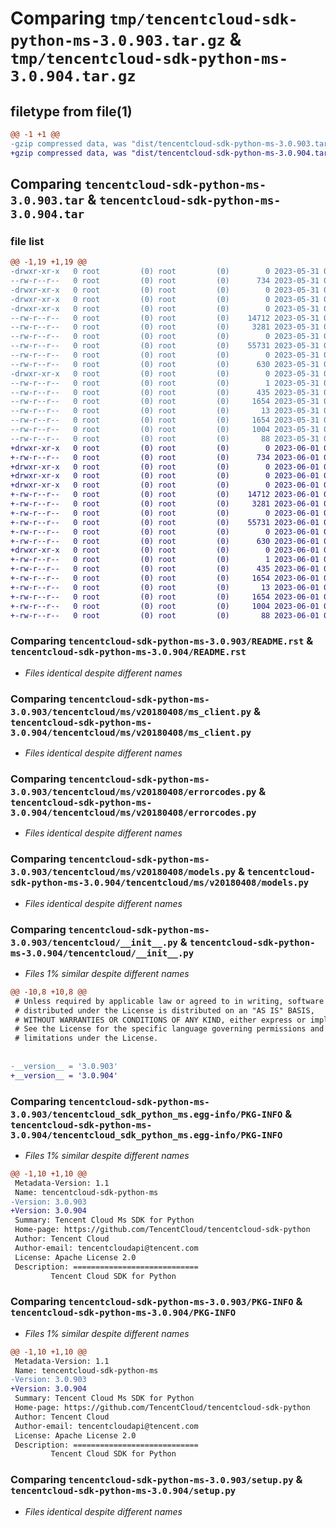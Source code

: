 # Comparing `tmp/tencentcloud-sdk-python-ms-3.0.903.tar.gz` & `tmp/tencentcloud-sdk-python-ms-3.0.904.tar.gz`

## filetype from file(1)

```diff
@@ -1 +1 @@
-gzip compressed data, was "dist/tencentcloud-sdk-python-ms-3.0.903.tar", last modified: Wed May 31 02:16:24 2023, max compression
+gzip compressed data, was "dist/tencentcloud-sdk-python-ms-3.0.904.tar", last modified: Thu Jun  1 02:42:06 2023, max compression
```

## Comparing `tencentcloud-sdk-python-ms-3.0.903.tar` & `tencentcloud-sdk-python-ms-3.0.904.tar`

### file list

```diff
@@ -1,19 +1,19 @@
-drwxr-xr-x   0 root         (0) root         (0)        0 2023-05-31 02:16:24.000000 tencentcloud-sdk-python-ms-3.0.903/
--rw-r--r--   0 root         (0) root         (0)      734 2023-05-31 02:16:24.000000 tencentcloud-sdk-python-ms-3.0.903/README.rst
-drwxr-xr-x   0 root         (0) root         (0)        0 2023-05-31 02:16:24.000000 tencentcloud-sdk-python-ms-3.0.903/tencentcloud/
-drwxr-xr-x   0 root         (0) root         (0)        0 2023-05-31 02:16:24.000000 tencentcloud-sdk-python-ms-3.0.903/tencentcloud/ms/
-drwxr-xr-x   0 root         (0) root         (0)        0 2023-05-31 02:16:24.000000 tencentcloud-sdk-python-ms-3.0.903/tencentcloud/ms/v20180408/
--rw-r--r--   0 root         (0) root         (0)    14712 2023-05-31 02:16:24.000000 tencentcloud-sdk-python-ms-3.0.903/tencentcloud/ms/v20180408/ms_client.py
--rw-r--r--   0 root         (0) root         (0)     3281 2023-05-31 02:16:24.000000 tencentcloud-sdk-python-ms-3.0.903/tencentcloud/ms/v20180408/errorcodes.py
--rw-r--r--   0 root         (0) root         (0)        0 2023-05-31 02:16:24.000000 tencentcloud-sdk-python-ms-3.0.903/tencentcloud/ms/v20180408/__init__.py
--rw-r--r--   0 root         (0) root         (0)    55731 2023-05-31 02:16:24.000000 tencentcloud-sdk-python-ms-3.0.903/tencentcloud/ms/v20180408/models.py
--rw-r--r--   0 root         (0) root         (0)        0 2023-05-31 02:16:24.000000 tencentcloud-sdk-python-ms-3.0.903/tencentcloud/ms/__init__.py
--rw-r--r--   0 root         (0) root         (0)      630 2023-05-31 02:16:24.000000 tencentcloud-sdk-python-ms-3.0.903/tencentcloud/__init__.py
-drwxr-xr-x   0 root         (0) root         (0)        0 2023-05-31 02:16:24.000000 tencentcloud-sdk-python-ms-3.0.903/tencentcloud_sdk_python_ms.egg-info/
--rw-r--r--   0 root         (0) root         (0)        1 2023-05-31 02:16:24.000000 tencentcloud-sdk-python-ms-3.0.903/tencentcloud_sdk_python_ms.egg-info/dependency_links.txt
--rw-r--r--   0 root         (0) root         (0)      435 2023-05-31 02:16:24.000000 tencentcloud-sdk-python-ms-3.0.903/tencentcloud_sdk_python_ms.egg-info/SOURCES.txt
--rw-r--r--   0 root         (0) root         (0)     1654 2023-05-31 02:16:24.000000 tencentcloud-sdk-python-ms-3.0.903/tencentcloud_sdk_python_ms.egg-info/PKG-INFO
--rw-r--r--   0 root         (0) root         (0)       13 2023-05-31 02:16:24.000000 tencentcloud-sdk-python-ms-3.0.903/tencentcloud_sdk_python_ms.egg-info/top_level.txt
--rw-r--r--   0 root         (0) root         (0)     1654 2023-05-31 02:16:24.000000 tencentcloud-sdk-python-ms-3.0.903/PKG-INFO
--rw-r--r--   0 root         (0) root         (0)     1004 2023-05-31 02:16:24.000000 tencentcloud-sdk-python-ms-3.0.903/setup.py
--rw-r--r--   0 root         (0) root         (0)       88 2023-05-31 02:16:24.000000 tencentcloud-sdk-python-ms-3.0.903/setup.cfg
+drwxr-xr-x   0 root         (0) root         (0)        0 2023-06-01 02:42:06.000000 tencentcloud-sdk-python-ms-3.0.904/
+-rw-r--r--   0 root         (0) root         (0)      734 2023-06-01 02:42:06.000000 tencentcloud-sdk-python-ms-3.0.904/README.rst
+drwxr-xr-x   0 root         (0) root         (0)        0 2023-06-01 02:42:06.000000 tencentcloud-sdk-python-ms-3.0.904/tencentcloud/
+drwxr-xr-x   0 root         (0) root         (0)        0 2023-06-01 02:42:06.000000 tencentcloud-sdk-python-ms-3.0.904/tencentcloud/ms/
+drwxr-xr-x   0 root         (0) root         (0)        0 2023-06-01 02:42:06.000000 tencentcloud-sdk-python-ms-3.0.904/tencentcloud/ms/v20180408/
+-rw-r--r--   0 root         (0) root         (0)    14712 2023-06-01 02:42:06.000000 tencentcloud-sdk-python-ms-3.0.904/tencentcloud/ms/v20180408/ms_client.py
+-rw-r--r--   0 root         (0) root         (0)     3281 2023-06-01 02:42:06.000000 tencentcloud-sdk-python-ms-3.0.904/tencentcloud/ms/v20180408/errorcodes.py
+-rw-r--r--   0 root         (0) root         (0)        0 2023-06-01 02:42:06.000000 tencentcloud-sdk-python-ms-3.0.904/tencentcloud/ms/v20180408/__init__.py
+-rw-r--r--   0 root         (0) root         (0)    55731 2023-06-01 02:42:06.000000 tencentcloud-sdk-python-ms-3.0.904/tencentcloud/ms/v20180408/models.py
+-rw-r--r--   0 root         (0) root         (0)        0 2023-06-01 02:42:06.000000 tencentcloud-sdk-python-ms-3.0.904/tencentcloud/ms/__init__.py
+-rw-r--r--   0 root         (0) root         (0)      630 2023-06-01 02:42:06.000000 tencentcloud-sdk-python-ms-3.0.904/tencentcloud/__init__.py
+drwxr-xr-x   0 root         (0) root         (0)        0 2023-06-01 02:42:06.000000 tencentcloud-sdk-python-ms-3.0.904/tencentcloud_sdk_python_ms.egg-info/
+-rw-r--r--   0 root         (0) root         (0)        1 2023-06-01 02:42:06.000000 tencentcloud-sdk-python-ms-3.0.904/tencentcloud_sdk_python_ms.egg-info/dependency_links.txt
+-rw-r--r--   0 root         (0) root         (0)      435 2023-06-01 02:42:06.000000 tencentcloud-sdk-python-ms-3.0.904/tencentcloud_sdk_python_ms.egg-info/SOURCES.txt
+-rw-r--r--   0 root         (0) root         (0)     1654 2023-06-01 02:42:06.000000 tencentcloud-sdk-python-ms-3.0.904/tencentcloud_sdk_python_ms.egg-info/PKG-INFO
+-rw-r--r--   0 root         (0) root         (0)       13 2023-06-01 02:42:06.000000 tencentcloud-sdk-python-ms-3.0.904/tencentcloud_sdk_python_ms.egg-info/top_level.txt
+-rw-r--r--   0 root         (0) root         (0)     1654 2023-06-01 02:42:06.000000 tencentcloud-sdk-python-ms-3.0.904/PKG-INFO
+-rw-r--r--   0 root         (0) root         (0)     1004 2023-06-01 02:42:06.000000 tencentcloud-sdk-python-ms-3.0.904/setup.py
+-rw-r--r--   0 root         (0) root         (0)       88 2023-06-01 02:42:06.000000 tencentcloud-sdk-python-ms-3.0.904/setup.cfg
```

### Comparing `tencentcloud-sdk-python-ms-3.0.903/README.rst` & `tencentcloud-sdk-python-ms-3.0.904/README.rst`

 * *Files identical despite different names*

### Comparing `tencentcloud-sdk-python-ms-3.0.903/tencentcloud/ms/v20180408/ms_client.py` & `tencentcloud-sdk-python-ms-3.0.904/tencentcloud/ms/v20180408/ms_client.py`

 * *Files identical despite different names*

### Comparing `tencentcloud-sdk-python-ms-3.0.903/tencentcloud/ms/v20180408/errorcodes.py` & `tencentcloud-sdk-python-ms-3.0.904/tencentcloud/ms/v20180408/errorcodes.py`

 * *Files identical despite different names*

### Comparing `tencentcloud-sdk-python-ms-3.0.903/tencentcloud/ms/v20180408/models.py` & `tencentcloud-sdk-python-ms-3.0.904/tencentcloud/ms/v20180408/models.py`

 * *Files identical despite different names*

### Comparing `tencentcloud-sdk-python-ms-3.0.903/tencentcloud/__init__.py` & `tencentcloud-sdk-python-ms-3.0.904/tencentcloud/__init__.py`

 * *Files 1% similar despite different names*

```diff
@@ -10,8 +10,8 @@
 # Unless required by applicable law or agreed to in writing, software
 # distributed under the License is distributed on an "AS IS" BASIS,
 # WITHOUT WARRANTIES OR CONDITIONS OF ANY KIND, either express or implied.
 # See the License for the specific language governing permissions and
 # limitations under the License.
 
 
-__version__ = '3.0.903'
+__version__ = '3.0.904'
```

### Comparing `tencentcloud-sdk-python-ms-3.0.903/tencentcloud_sdk_python_ms.egg-info/PKG-INFO` & `tencentcloud-sdk-python-ms-3.0.904/tencentcloud_sdk_python_ms.egg-info/PKG-INFO`

 * *Files 1% similar despite different names*

```diff
@@ -1,10 +1,10 @@
 Metadata-Version: 1.1
 Name: tencentcloud-sdk-python-ms
-Version: 3.0.903
+Version: 3.0.904
 Summary: Tencent Cloud Ms SDK for Python
 Home-page: https://github.com/TencentCloud/tencentcloud-sdk-python
 Author: Tencent Cloud
 Author-email: tencentcloudapi@tencent.com
 License: Apache License 2.0
 Description: ============================
         Tencent Cloud SDK for Python
```

### Comparing `tencentcloud-sdk-python-ms-3.0.903/PKG-INFO` & `tencentcloud-sdk-python-ms-3.0.904/PKG-INFO`

 * *Files 1% similar despite different names*

```diff
@@ -1,10 +1,10 @@
 Metadata-Version: 1.1
 Name: tencentcloud-sdk-python-ms
-Version: 3.0.903
+Version: 3.0.904
 Summary: Tencent Cloud Ms SDK for Python
 Home-page: https://github.com/TencentCloud/tencentcloud-sdk-python
 Author: Tencent Cloud
 Author-email: tencentcloudapi@tencent.com
 License: Apache License 2.0
 Description: ============================
         Tencent Cloud SDK for Python
```

### Comparing `tencentcloud-sdk-python-ms-3.0.903/setup.py` & `tencentcloud-sdk-python-ms-3.0.904/setup.py`

 * *Files identical despite different names*

